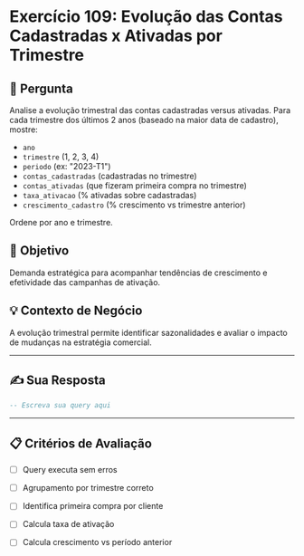 # Exercício 109: Evolução das Contas Cadastradas x Ativadas por Trimestre

## 📝 Pergunta

Analise a evolução trimestral das contas cadastradas versus ativadas. Para cada trimestre dos últimos 2 anos (baseado na maior data de cadastro), mostre:

- `ano` 
- `trimestre` (1, 2, 3, 4)
- `periodo` (ex: "2023-T1")
- `contas_cadastradas` (cadastradas no trimestre)
- `contas_ativadas` (que fizeram primeira compra no trimestre)
- `taxa_ativacao` (% ativadas sobre cadastradas)
- `crescimento_cadastro` (% crescimento vs trimestre anterior)

Ordene por ano e trimestre.

## 🎯 Objetivo

Demanda estratégica para acompanhar tendências de crescimento e efetividade das campanhas de ativação.

## 💡 Contexto de Negócio

A evolução trimestral permite identificar sazonalidades e avaliar o impacto de mudanças na estratégia comercial.

---

## ✍️ Sua Resposta

```sql
-- Escreva sua query aqui


```

---

## 📋 Critérios de Avaliação

- [ ] Query executa sem erros
- [ ] Agrupamento por trimestre correto
- [ ] Identifica primeira compra por cliente
- [ ] Calcula taxa de ativação
- [ ] Calcula crescimento vs período anterior

